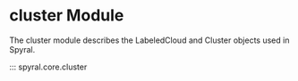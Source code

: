 # cluster Module

The cluster module describes the LabeledCloud and Cluster objects used in Spyral.

::: spyral.core.cluster